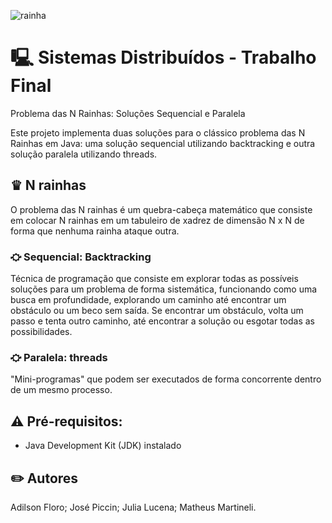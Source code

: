 ![rainha](duas-rainhas2)

# 🖳 Sistemas Distribuídos - Trabalho Final 

Problema das N Rainhas: Soluções Sequencial e Paralela

Este projeto implementa duas soluções para o clássico problema das N Rainhas em Java: uma solução sequencial utilizando backtracking e outra solução paralela utilizando threads.

## ♛ N rainhas 

O problema das N rainhas é um quebra-cabeça matemático que consiste em colocar N rainhas em um tabuleiro de xadrez de dimensão N x N de forma que nenhuma rainha ataque outra.

### ⛮ Sequencial: Backtracking

Técnica de programação que consiste em explorar todas as possíveis soluções para um problema de forma sistemática, funcionando como uma busca em profundidade, explorando um caminho até encontrar um obstáculo ou um beco sem saída. Se encontrar um obstáculo, volta um passo e tenta outro caminho, até encontrar a solução ou esgotar todas as possibilidades.

### ⛮ Paralela: threads

 "Mini-programas" que podem ser executados de forma concorrente dentro de um mesmo processo.

## ⚠️ Pré-requisitos:
 
* Java Development Kit (JDK) instalado

## ✏️ Autores

Adilson Floro;
José Piccin;
Julia Lucena;
Matheus Martineli.
